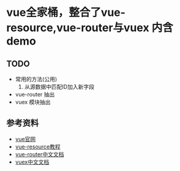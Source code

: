 # vue全家桶，整合了vue-resource,vue-router与vuex 内含demo

## TODO
  - 常用的方法(公用)
    1. 从源数据中匹配ID加入新字段
  - vue-router 抽出
  - vuex 模块抽出

## 参考资料
- [vue官网](http://cn.vuejs.org/)
- [vue-resource教程](https://github.com/vuejs/vue-resource)
- [vue-router中文文档](http://router.vuejs.org/zh-cn/index.html)
- [vuex中文文档](http://vuex.vuejs.org/zh-cn/index.html)

